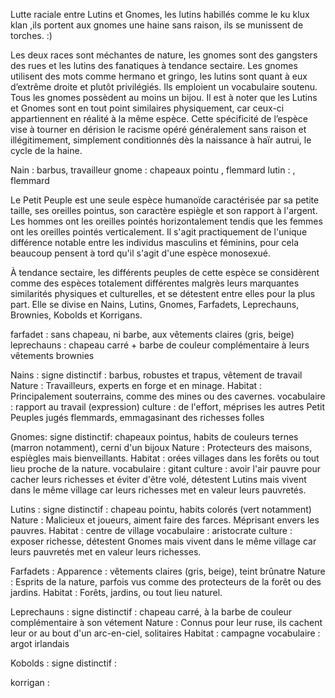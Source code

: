 Lutte raciale entre Lutins et Gnomes, les lutins habillés comme le ku klux klan ,ils portent aux gnomes une haine sans raison, ils se munissent de torches. :)

Les deux races sont méchantes de nature, les gnomes sont des gangsters des rues et les lutins des fanatiques à tendance sectaire. Les gnomes utilisent des mots comme hermano et gringo, les lutins sont quant à eux d’extrême droite et plutôt privilégiés. Ils emploient un vocabulaire soutenu.
Tous les gnomes possèdent au moins un bijou.
Il est à noter que les Lutins et Gnomes sont en tout point similaires physiquement, car ceux-ci appartiennent en réalité à la même espèce.
Cette spécificité de l’espèce vise à tourner en dérision le racisme opéré généralement sans raison et illégitimement, simplement conditionnés dès la naissance à haïr autrui, le cycle de la haine.



Nain : barbus, travailleur 
gnome : chapeaux pointu , flemmard
lutin : , flemmard 

Le Petit Peuple est une seule espèce humanoïde caractérisée par sa petite taille, ses oreilles pointus, son caractère espiègle et son rapport à l'argent. Les hommes ont les oreilles pointés horizontalement tendis que les femmes ont les oreilles pointés verticalement. Il s'agit practiquement de l'unique différence notable entre les individus masculins et féminins, pour cela beaucoup pensent à tord qu'il s'agit d'une espèce monosexué. 

À tendance sectaire, les différents peuples de cette espèce se considèrent comme des espèces totalement différentes malgrès leurs marquantes similarités physiques et culturelles, et se détestent entre elles pour la plus part. Elle se divise en Nains, Lutins, Gnomes, Farfadets, Leprechauns, Brownies, Kobolds et Korrigans.


farfadet : sans chapeau, ni barbe, aux vêtements claires (gris, beige)
leprechauns : chapeau carré + barbe de couleur complémentaire à leurs vêtements
brownies 

Nains : 
signe distinctif : barbus, robustes et trapus, vêtement de travail
Nature : Travailleurs, experts en forge et en minage. 
Habitat : Principalement souterrains, comme des mines ou des cavernes. 
vocabulaire : rapport au travail (expression)
culture : de l'effort, méprises les autres Petit Peuples jugés flemmards, emmagasinant des richesses folles


Gnomes: 
signe distinctif: chapeaux pointus, habits de couleurs ternes (marron notamment), cerni d'un bijoux
Nature : Protecteurs des maisons, espiègles mais bienveillants. 
Habitat : orées villages dans les forêts ou tout lieu proche de la nature. 
vocabulaire : gitant
culture : avoir l'air pauvre pour cacher leurs richesses et éviter d'être volé, détestent Lutins mais vivent dans le même village car leurs richesses met en valeur leurs pauvretés. 

Lutins : 
signe distinctif :  chapeau pointu, habits colorés (vert notamment)
Nature : Malicieux et joueurs, aiment faire des farces. Méprisant envers les pauvres.
Habitat : centre de village
vocabulaire : aristocrate 
culture : exposer richesse, détestent Gnomes mais vivent dans le même village car leurs pauvretés met en valeur leurs richesses. 

Farfadets :
Apparence : vêtements claires (gris, beige), teint brûnatre
Nature : Esprits de la nature, parfois vus comme des protecteurs de la forêt ou des jardins. Habitat : Forêts, jardins, ou tout lieu naturel. 

Leprechauns :
signe distinctif  :  chapeau carré, à la barbe de couleur complémentaire à son vétement
Nature : Connus pour leur ruse, ils cachent leur or au bout d'un arc-en-ciel, solitaires
Habitat : campagne
vocabulaire : argot irlandais 


Kobolds :
signe distinctif : 

korrigan :